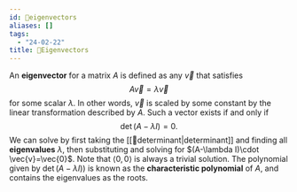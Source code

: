 ```yaml
---
id: 📘eigenvectors
aliases: []
tags:
  - "24-02-22"
title: 📘Eigenvectors
---
```


An **eigenvector** for a matrix $A$ is defined as any $\vec{v}$ that satisfies 
$$
A\vec{v}=\lambda \vec{v}
$$
for some scalar $\lambda$. In other words, $\vec{v}$ is scaled by some constant by the linear transformation described by $A$. Such a vector exists if and only if 
$$
\det(A-\lambda I) = 0.
$$
We can solve by first taking the [[📘determinant|determinant]] and finding all **eigenvalues** $\lambda$, then substituting and solving for $(A-\lambda I)\cdot \vec{v}=\vec{0}$. Note that $\langle 0, 0\rangle$ is always a trivial solution. The polynomial given by $\det(A-\lambda I))$ is known as the **characteristic polynomial** of $A$, and contains the eigenvalues as the roots. 
